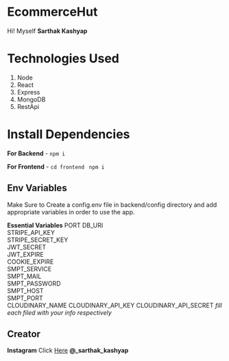 # EcommerceHut

Hi! Myself **Sarthak Kashyap**

# Technologies Used

1.  Node 
2.  React 
3.  Express 
4.  MongoDB
5.  RestApi

# Install Dependencies

**For Backend** - `npm i`

**For Frontend** - `cd frontend` ` npm i`

## Env Variables

Make Sure to Create a config.env file in backend/config directory and add appropriate variables in order to use the app.

**Essential Variables**
PORT 
DB_URI  
STRIPE_API_KEY  
STRIPE_SECRET_KEY  
JWT_SECRET  
JWT_EXPIRE  
COOKIE_EXPIRE  
SMPT_SERVICE  
SMPT_MAIL  
SMPT_PASSWORD  
SMPT_HOST  
SMPT_PORT  
CLOUDINARY_NAME
CLOUDINARY_API_KEY
CLOUDINARY_API_SECRET
_fill each filed with your info respectively_

## Creator

**Instagram** Click [Here](https://www.instagram.com/_sarthak_kashyap/) **@_sarthak_kashyap**

